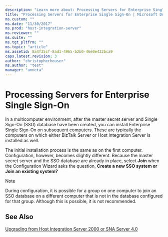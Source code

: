 ```yaml
---
description: "Learn more about: Processing Servers for Enterprise Single Sign-On"
title: "Processing Servers for Enterprise Single Sign-On | Microsoft Docs"
ms.custom: ""
ms.date: "11/30/2017"
ms.prod: "host-integration-server"
ms.reviewer: ""
ms.suite: ""
ms.tgt_pltfrm: ""
ms.topic: "article"
ms.assetid: 8a4f35cf-8ad1-4965-b2b0-46e0e422bca9
caps.latest.revision: 3
author: "christopherhouser"
ms.author: "test"
manager: "anneta"
---
```

# Processing Servers for Enterprise Single Sign-On
In a multicomputer environment, after the master secret server and Single Sign-On (SSO) database have been created, you can install Enterprise Single Sign-On on subsequent computers. These are typically the computers on which either BizTalk Server or Host Integration Server is installed as well.  
  
 The initial installation process is the same as on the first computer. Configuration, however, becomes slightly different. Because the master secret server and the SSO database are already in place, select **Join** when the Configuration Wizard asks the question, **Create a new SSO system or Join an existing system?**  
  
> [!NOTE]
>  During configuration, it is possible for a group on one computer to join an SSO database on a different computer that is not in the database configured for that group. Although this is possible, it is not recommended.  
  
## See Also  
 [Upgrading from Host Integration Server 2000 or SNA Server 4.0](../esso/upgrading-from-host-integration-server-2000-or-sna-server-4-0.md)
